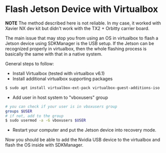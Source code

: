 # Flash Jetson Device with Virtualbox

**NOTE** The method described here is not reliable. In my case, it worked with Xavier NX dev kit but didn't work with the TX2 + Orbitty carrier board.

The main issue that may stop you from using an OS in virtualbox to flash a Jetson device using SDKManager is the USB setup. If the Jetson can be recognized properly in virtualbox, then the whole flashing process is basically the same with that in a native system.

General steps to follow:

* Install Virtualbox (tested with virtualbox v6.1)
* Install additional virtualbox supporting packages

```bash
$ sudo apt install virtualbox-ext-pack virtualbox-guest-additions-iso
```

* Add user in host system to "vboxusers" group

```bash
# you can check if your user is in vboxusers group
groups $USER
# if not, add to the group
$ sudo usermod -a -G vboxusers $USER
```

* Restart your computer and put the Jetson device into recovery mode. 

Now you should be able to add the Nvidia USB device to the virtualbox and flash the OS inside with SDKManager.
